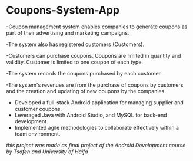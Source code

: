 # Coupons-System-App

  -Coupon management system enables companies to generate coupons as part of their advertising and
  marketing campaigns.

  -The system also has registered customers (Customers).

  -Customers can purchase coupons. Coupons are limited in quantity and validity. Customer is limited to
  one coupon of each type.

  -The system records the coupons purchased by each customer.

  -The system's revenues are from the purchase of coupons by customers and the creation and updating of
  new coupons by the companies.
  
  * Developed a full-stack Android application for managing supplier and customer coupons.
  * Leveraged Java with Android Studio, and MySQL for back-end development.
  * Implemented agile methodologies to collaborate effectively within a team environment.
  


  *this project was made as final project of the Android Development course by Tsofen and University of Haifa*

